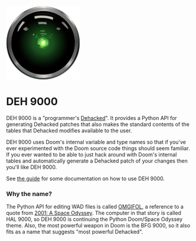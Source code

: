 
![DEH 9000 logo](deh9000-sm.png)

# DEH 9000

DEH 9000 is a "programmer's [Dehacked](https://doomwiki.org/wiki/Dehacked)".
It provides a Python API for generating Dehacked patches that also makes the
standard contents of the tables that Dehacked modifies available to the user.

DEH 9000 uses Doom's internal variable and type names so that if you've ever
experimented with the Doom source code things should seem familiar.  If you
ever wanted to be able to just hack around with Doom's internal tables and
automatically generate a Dehacked patch of your changes then you'll like DEH
9000.

See [the guide](GUIDE.md) for some documentation on how to use DEH 9000.

### Why the name?

The Python API for editing WAD files is called
[OMGIFOL](https://doomwiki.org/wiki/Omgifol), a reference to a quote from
[2001: A Space Odyssey](https://en.wikipedia.org/wiki/2001:_A_Space_Odyssey).
The computer in that story is called HAL 9000, so DEH 9000 is continuing the
Python Doom/Space Odyssey theme. Also, the most powerful weapon in Doom is the
BFG 9000, so it also fits as a name that suggests "most powerful Dehacked".

